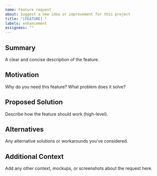 ```yaml
---
name: Feature request
about: Suggest a new idea or improvement for this project
title: "[FEATURE] "
labels: enhancement
assignees: ""
---
```


## Summary

A clear and concise description of the feature.

## Motivation

Why do you need this feature? What problem does it solve?

## Proposed Solution

Describe how the feature should work (high-level).

## Alternatives

Any alternative solutions or workarounds you’ve considered.

## Additional Context

Add any other context, mockups, or screenshots about the request here.
